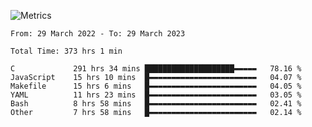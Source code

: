 ![Metrics](https://metrics.lecoq.io/LouisLanganay?template=classic&base=header%2C%20activity%2C%20community%2C%20repositories%2C%20metadata&base.indepth=false&base.hireable=false&base.skip=false&config.timezone=Europe%2FParis&config.display=large)


<!--START_SECTION:waka-->

```text
From: 29 March 2022 - To: 29 March 2023

Total Time: 373 hrs 1 min

C             291 hrs 34 mins ████████████████████▬▬▬▬▬   78.16 %
JavaScript    15 hrs 10 mins  █▬▬▬▬▬▬▬▬▬▬▬▬▬▬▬▬▬▬▬▬▬▬▬▬   04.07 %
Makefile      15 hrs 6 mins   █▬▬▬▬▬▬▬▬▬▬▬▬▬▬▬▬▬▬▬▬▬▬▬▬   04.05 %
YAML          11 hrs 23 mins  █▬▬▬▬▬▬▬▬▬▬▬▬▬▬▬▬▬▬▬▬▬▬▬▬   03.05 %
Bash          8 hrs 58 mins   █▬▬▬▬▬▬▬▬▬▬▬▬▬▬▬▬▬▬▬▬▬▬▬▬   02.41 %
Other         7 hrs 58 mins   █▬▬▬▬▬▬▬▬▬▬▬▬▬▬▬▬▬▬▬▬▬▬▬▬   02.14 %
```

<!--END_SECTION:waka-->
